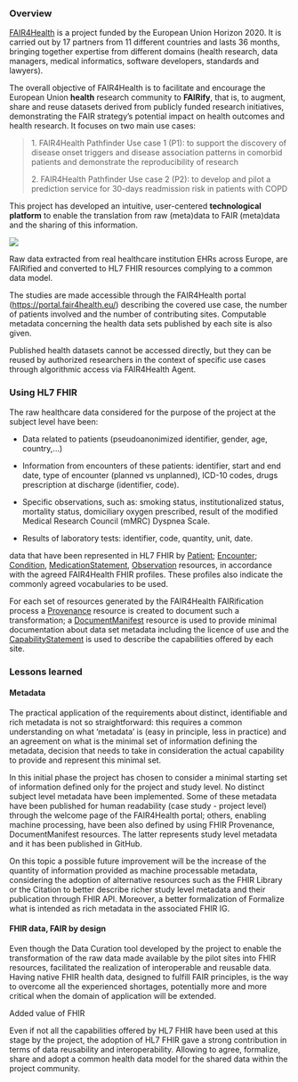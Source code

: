 ### Overview

[<span class="underline">FAIR4Health</span>](https://www.fair4health.eu/)
is a project funded by the European Union Horizon 2020. It is carried
out by 17 partners from 11 different countries and lasts 36 months,
bringing together expertise from different domains (health research,
data managers, medical informatics, software developers, standards and
lawyers).

The overall objective of FAIR4Health is to facilitate and encourage the
European Union **health** research community to **FAIRify**, that is, to
augment, share and reuse datasets derived from publicly funded research
initiatives, demonstrating the FAIR strategy’s potential impact on
health outcomes and health research. It focuses on two main use cases:

> 1\. FAIR4Health Pathfinder Use case 1 (P1): to support the discovery
> of disease onset triggers and disease association patterns in comorbid
> patients and demonstrate the reproducibility of research
> 
> 2\. FAIR4Health Pathfinder Use case 2 (P2): to develop and pilot a
> prediction service for 30-days readmission risk in patients with COPD

This project has developed an intuitive, user-centered **technological
platform** to enable the translation from raw (meta)data to FAIR
(meta)data and the sharing of this information.

![](FAIR4Health-1.png)

Raw data extracted from real healthcare institution EHRs across Europe,
are FAIRified and converted to HL7 FHIR resources complying to a common
data model.

The studies are made accessible through the FAIR4Health portal
([<span class="underline">https://portal.fair4health.eu/</span>](https://portal.fair4health.eu/))
describing the covered use case, the number of patients involved and the
number of contributing sites. Computable metadata concerning the health
data sets published by each site is also given.

Published health datasets cannot be accessed directly, but they can be
reused by authorized researchers in the context of specific use cases
through algorithmic access via FAIR4Health Agent.

### Using HL7 FHIR

The raw healthcare data considered for the purpose of the project at the
subject level have been:

  - Data related to patients (pseudoanonimized identifier, gender, age,
    country,...)

  - Information from encounters of these patients: identifier, start and
    end date, type of encounter (planned vs unplanned), ICD-10 codes,
    drugs prescription at discharge (identifier, code).

  - Specific observations, such as: smoking status, institutionalized
    status, mortality status, domiciliary oxygen prescribed, result of
    the modified Medical Research Council (mMRC) Dyspnea Scale.

  - Results of laboratory tests: identifier, code, quantity, unit, date.

data that have been represented in HL7 FHIR by
[Patient](https://www.hl7.org/fhir/2021Mar/patient.html);
[Encounter](https://www.hl7.org/fhir/2021Mar/encounter.html);
[Condition](https://www.hl7.org/fhir/2021Mar/condition.html),
[MedicationStatement](https://www.hl7.org/fhir/2021Mar/medicationstatement.html),
[Observation](https://www.hl7.org/fhir/2021Mar/observation.html)
resources, in accordance with the agreed FAIR4Health FHIR profiles.
These profiles also indicate the commonly agreed vocabularies to be
used.

For each set of resources generated by the FAIR4Health FAIRification
process a
[<span class="underline">Provenance</span>](https://www.hl7.org/fhir/2021Mar/provenance.html)
resource is created to document such a transformation; a
[<span class="underline">DocumentManifest</span>](https://www.hl7.org/fhir/2021Mar/documentmanifest.html)
resource is used to provide minimal documentation about data set
metadata including the licence of use and the
[<span class="underline">CapabilityStatement</span>](https://www.hl7.org/fhir/2021Mar/capabilitystatement.html)
is used to describe the capabilities offered by each site.

### Lessons learned

#### Metadata 

The practical application of the requirements about distinct,
identifiable and rich metadata is not so straightforward: this requires
a common understanding on what ‘metadata’ is (easy in principle, less in
practice) and an agreement on what is the minimal set of information
defining the metadata, decision that needs to take in consideration the
actual capability to provide and represent this minimal set.

In this initial phase the project has chosen to consider a minimal
starting set of information defined only for the project and study
level. No distinct subject level metadata have been implemented. Some of
these metadata have been published for human readability (case study -
project level) through the welcome page of the FAIR4Health portal;
others, enabling machine processing, have been also defined by using
FHIR Provenance, DocumentManifest resources. The latter represents study
level metadata and it has been published in GitHub.

On this topic a possible future improvement will be the increase of the
quantity of information provided as machine processable metadata,
considering the adoption of alternative resources such as the FHIR
Library or the Citation to better describe richer study level metadata
and their publication through FHIR API. Moreover, a better formalization
of Formalize what is intended as rich metadata in the associated FHIR
IG.

#### FHIR data, FAIR by design

Even though the Data Curation tool developed by the project to enable
the transformation of the raw data made available by the pilot sites
into FHIR resources, facilitated the realization of interoperable and
reusable data. Having native FHIR health data, designed to fulfill FAIR
principles, is the way to overcome all the experienced shortages,
potentially more and more critical when the domain of application will
be extended.

Added value of FHIR

Even if not all the capabilities offered by HL7 FHIR have been used at
this stage by the project, the adoption of HL7 FHIR gave a strong
contribution in terms of data reusability and interoperability. Allowing
to agree, formalize, share and adopt a common health data model for the
shared data within the project community.
